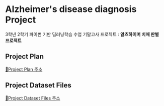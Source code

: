 # Alzheimer's disease diagnosis Project
3학년 2학기 파이썬 기반 딥러닝학습 수업 기말고사 프로젝트 : **알츠하이머 치매 판별 프로젝트**

## Project Plan
[📑Project Plan 주소](https://github.com/haleeseung/Alzheimer-s-disease-diagnosis_Project/tree/main/Project_Plan)  

## Project Dataset Files
[📑Project Dataset Files 주소](https://github.com/haleeseung/Alzheimer-s-disease-diagnosis_Project/tree/main/Data)
